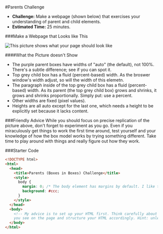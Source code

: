 #Parents Challenge

* **Challenge:** Make a webpage (shown below) that exercises your understanding of parent and child elements.
* **Estimated Time:** 25 minutes.

###Make a Webpage that Looks like This 

![This picture shows what your page should look like](https://raw.github.com/christensenacademy/christensen-academy/master/modules/css-layouts/challenges/parents-challenge.png)

####What the Picture doesn't Show

* The purple parent boxes have widths of "auto" (the default), not 100%. There's a subtle difference; see if you can spot it.
* Top grey child box has a fluid (percent-based) width. As the broswer window's width adjust, so will the width of this elemetn.
* The paragraph inside of the top grey child box has a fluid (percent-based) width. As its parent (the top grey child box) grows and shrinks, it grows and shrinks proportionally. Simply put: use a percent.
* Other widths are fixed (pixel values).
* Heights are all auto except for the last one, which needs a height to be explicitly set because it lacks content.

###Friendly Advice
While you should focus on precise replication of the picture above, don't forget to experiment as you go. Even if you miraculously get things to work the first time around, test yourself and your knowledge of how the box model works by trying something different. Take time to play around with things and really figure out how they work.

###Starter Code

```html
<!DOCTYPE html>
<html>
  <head>
    <title>Parents (Boxes in Boxes) Challenge</title>
    <style>
      body { 
        margin: 0; /* The body element has margins by default. I like to turn them off. */
        background: #ccc;
      }
    </style>
  </head>
  <body>
    <!-- My advice is to set up your HTML first. Think carefully about the parent-child relationships 
    you see on the page and structure your HTML accordingly. Hint: unless a box just has text in it, it is a div. -->
  </body>
</html>

```
